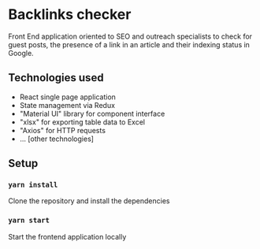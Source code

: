 # Backlinks checker

Front End application oriented to SEO and outreach specialists to check for guest posts, the presence of a link in an article and their indexing status in Google.

## Technologies used
<ul>
<li>React single page application</li>
<li>State management via Redux</li>
<li>"Material UI" library for component interface</li>
<li>"xlsx" for exporting table data to Excel</li>
<li>"Axios" for HTTP requests</li>
<li>... [other technologies]</li>
</ul>

## Setup

### `yarn install`

Clone the repository and install the dependencies

### `yarn start`

Start the frontend application locally

